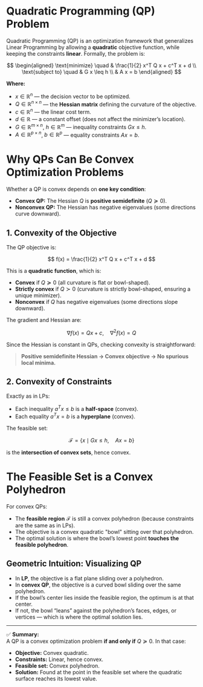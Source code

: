 # Quadratic Programming (QP) Problem

Quadratic Programming (QP) is an optimization framework that generalizes Linear Programming by allowing a **quadratic** objective function, while keeping the constraints **linear**. Formally, the problem is:

$$
\begin{aligned}
\text{minimize} \quad & \frac{1}{2} x^T Q x + c^T x + d \\
\text{subject to} \quad & G x \leq h \\
& A x = b
\end{aligned}
$$

**Where:**

- $x \in \mathbb{R}^n$ — the decision vector to be optimized.  
- $Q \in \mathbb{R}^{n \times n}$ — the **Hessian matrix** defining the curvature of the objective.  
- $c \in \mathbb{R}^n$ — the linear cost term.  
- $d \in \mathbb{R}$ — a constant offset (does not affect the minimizer’s location).  
- $G \in \mathbb{R}^{m \times n}$, $h \in \mathbb{R}^m$ — inequality constraints $Gx \leq h$.  
- $A \in \mathbb{R}^{p \times n}$, $b \in \mathbb{R}^p$ — equality constraints $Ax = b$.  


# Why QPs Can Be Convex Optimization Problems

Whether a QP is convex depends on **one key condition**:

- **Convex QP:** The Hessian $Q$ is **positive semidefinite** ($Q \succeq 0$).  
- **Nonconvex QP:** The Hessian has negative eigenvalues (some directions curve downward).


## 1. Convexity of the Objective

The QP objective is:

$$
f(x) = \frac{1}{2} x^T Q x + c^T x + d
$$

This is a **quadratic function**, which is:

- **Convex** if $Q \succeq 0$ (all curvature is flat or bowl-shaped).
- **Strictly convex** if $Q \succ 0$ (curvature is strictly bowl-shaped, ensuring a unique minimizer).
- **Nonconvex** if $Q$ has negative eigenvalues (some directions slope downward).

The gradient and Hessian are:

$$
\nabla f(x) = Qx + c, \quad \nabla^2 f(x) = Q
$$

Since the Hessian is constant in QPs, checking convexity is straightforward:  
> **Positive semidefinite Hessian → Convex objective → No spurious local minima.**


## 2. Convexity of Constraints

Exactly as in LPs:

- Each inequality $a^T x \leq b$ is a **half-space** (convex).  
- Each equality $a^T x = b$ is a **hyperplane** (convex).  

The feasible set:

$$
\mathcal{F} = \{ x \mid Gx \leq h, \quad Ax = b \}
$$

is the **intersection of convex sets**, hence convex.


# The Feasible Set is a Convex Polyhedron

For convex QPs:

- The **feasible region** $\mathcal{F}$ is still a convex polyhedron (because constraints are the same as in LPs).  
- The objective is a convex quadratic "bowl" sitting over that polyhedron.  
- The optimal solution is where the bowl’s lowest point **touches the feasible polyhedron**.


## Geometric Intuition: Visualizing QP

- In **LP**, the objective is a flat plane sliding over a polyhedron.  
- In **convex QP**, the objective is a curved bowl sliding over the same polyhedron.  
- If the bowl’s center lies inside the feasible region, the optimum is at that center.  
- If not, the bowl “leans” against the polyhedron’s faces, edges, or vertices — which is where the optimal solution lies.


---

✅ **Summary:**  
A QP is a convex optimization problem **if and only if** $Q \succeq 0$. In that case:

- **Objective:** Convex quadratic.  
- **Constraints:** Linear, hence convex.  
- **Feasible set:** Convex polyhedron.  
- **Solution:** Found at the point in the feasible set where the quadratic surface reaches its lowest value.
